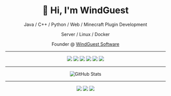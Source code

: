 <h1 align="center">👋 Hi, I'm WindGuest</h1>

<p align="center">
Java / C++ / Python / Web / Minecraft Plugin Development  
</p>

<p align="center">
Server / Linux / Docker
</p>

<p align="center">
Founder @ <a href="https://www.windguest.com" target="_blank">WindGuest Software</a>
</p>

---

<p align="center">
  <img src="https://img.shields.io/badge/Java-007396?style=for-the-badge&logo=openjdk&logoColor=white"/>
  <img src="https://img.shields.io/badge/C++-00599C?style=for-the-badge&logo=c%2B%2B&logoColor=white"/>
  <img src="https://img.shields.io/badge/Python-3776AB?style=for-the-badge&logo=python&logoColor=white"/>
  <img src="https://img.shields.io/badge/Linux-FCC624?style=for-the-badge&logo=linux&logoColor=black"/>
  <img src="https://img.shields.io/badge/Docker-2496ED?style=for-the-badge&logo=docker&logoColor=white"/>
  <img src="https://img.shields.io/badge/Minecraft%20Plugin-62B47A?style=for-the-badge&logo=mojangstudios&logoColor=white"/>
</p>

---

<p align="center">
  <img src="https://github-readme-stats-amber-nu.vercel.app/api?username=FengKeWG&show_icons=true&count_private=true&include_all_commits=true&theme=tokyonight" alt="GitHub Stats"/>
</p>

---

<p align="center">
  <a href="https://github.com/FengKeWG"><img src="https://img.shields.io/badge/GitHub-FengKeWG-181717?style=for-the-badge&logo=github&logoColor=white"/></a>
  <a href="https://www.windguest.com"><img src="https://img.shields.io/badge/Website-WindGuest.com-blue?style=for-the-badge&logo=internet-explorer&logoColor=white"/></a>
  <a href="https://space.bilibili.com/406746000"><img src="https://img.shields.io/badge/Bilibili-WindGuest-00A1D6?style=for-the-badge&logo=bilibili&logoColor=white"/></a>
</p>
